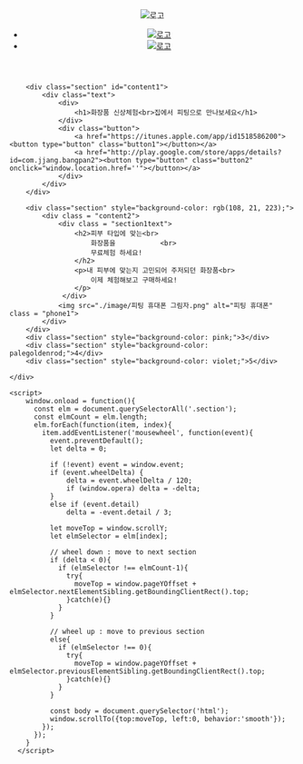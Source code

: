 <!DOCTYPE html>
<html lang="en">
<head>
    <meta charset="UTF-8">
    <meta http-equiv="X-UA-Compatible" content="IE=edge">
    <meta name="viewport" content="width=device-width, initial-scale=1.0">
    <title>Document</title>
    <link rel="stylesheet" href="../css/fittingstyle.css">
</head>
<body>
    <div class="main">
        <header>
            <div class = "wrapper">
                <img src="./image/피팅 로고.png" alt="로고">
                <nav>
                    <ul class="menu">
                        <li><a href="https://www.instagram.com/fitting.official/"><img src="./image/인스타.png" alt="로고"></a></li>
                        <li><a href="https://www.youtube.com/channel/UCKYAqPJT6SibgZUm4uF1v_A"><img src="./image/유튜브.png" alt="로고"></a></li>
                    </ul>
                </nav>
            </div>
        </header>
        
        <div class="section" id="content1">
            <div class="text">
                <div>
                    <h1>화장품 신상체험<br>집에서 피팅으로 만나보세요</h1>
                </div>
                <div class="button">
                    <a href="https://itunes.apple.com/app/id1518586200"><button type="button" class="button1"></button></a>
                    <a href="http://play.google.com/store/apps/details?id=com.jjang.bangpan2"><button type="button" class="button2" onclick="window.location.href=''"></button></a>
                </div>
            </div>
        </div>

        <div class="section" style="background-color: rgb(108, 21, 223);">
            <div class = "content2">
                <div class = "section1text">
                    <h2>피부 타입에 맞는<br>
                        화장품을           <br>
                        무료체험 하세요!
                    </h2>
                    <p>내 피부에 맞는지 고민되어 주저되던 화장품<br>
                        이제 체험해보고 구매하세요!
                    </p>
                 </div>
                <img src="./image/피팅 휴대폰 그림자.png" alt="피팅 휴대폰" class = "phone1">
            </div>
        </div>
        <div class="section" style="background-color: pink;">3</div>
        <div class="section" style="background-color: palegoldenrod;">4</div>
        <div class="section" style="background-color: violet;">5</div>
        
    </div>

    <script>
        window.onload = function(){
          const elm = document.querySelectorAll('.section');
          const elmCount = elm.length;
          elm.forEach(function(item, index){
            item.addEventListener('mousewheel', function(event){
              event.preventDefault();
              let delta = 0;
    
              if (!event) event = window.event;
              if (event.wheelDelta) {
                  delta = event.wheelDelta / 120;
                  if (window.opera) delta = -delta;
              } 
              else if (event.detail)
                  delta = -event.detail / 3;
    
              let moveTop = window.scrollY;
              let elmSelector = elm[index];
    
              // wheel down : move to next section
              if (delta < 0){
                if (elmSelector !== elmCount-1){
                  try{
                    moveTop = window.pageYOffset + elmSelector.nextElementSibling.getBoundingClientRect().top;
                  }catch(e){}
                }
              }
              
              // wheel up : move to previous section
              else{
                if (elmSelector !== 0){
                  try{
                    moveTop = window.pageYOffset + elmSelector.previousElementSibling.getBoundingClientRect().top;
                  }catch(e){}
                }
              }
    
              const body = document.querySelector('html');
              window.scrollTo({top:moveTop, left:0, behavior:'smooth'});
            });
          });
        }
      </script>
</body>
</html>
